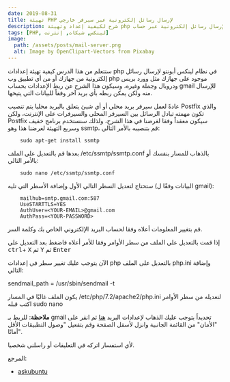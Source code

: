 ```yaml
---
date: 2019-08-31
title: تهيئة PHP لإرسال رسائل إلكترونية عبر سيرفر خارجي
description: شرح لكيفية إعداد وتهيئة php لإرسال رسائل إلكترونية عبر حساب gmail وماشابهه
tags: [PHP, لينكس, شبكات, إنترنت]
image:
  path: /assets/posts/mail-server.png
  alt: Image by OpenClipart-Vectors from Pixabay 
---
```


ستتعلم من هذا الدرس كيفية تهيئة إعدادات php في نظام لينكس أبونتو لإرسال رسائل إلكترونية من جهازك أو من أي تطبيق وب php موجود على جهازك مثل وورد بريس ودروبال وجملة وغيره، وسيكون هذا الشرح عن ربط الإعدادات بحساب gmail للإرسال منه ولكن يمكن ربطه بأي بريد آخر وفقاً للبيانات التي يتيحها.

عادةً لعمل سيرفر بريد محلي أو أي شيئ يتعلق بالبريد محليا يتم تنصيب Postfix والذي تكون مهمته تبادل الرسائل بين السيرفر المحلي والسيرفرات على الإنترنت، ولكن Postfix سيكون معقداً وفقا لغرضنا في هذا الشرح، ولذلك سنستخدم برنامج خفيف وسريع التهيئة لغرضنا هذا وهو ssmtp، قم بتنصيبه بالأمر التالي:

		sudo apt-get install ssmtp

بعدها قم بالتعديل على الملف /etc/ssmtp/ssmtp.conf بالذهاب للمسار بنفسك أو بالأمر التالي:

		sudo nano /etc/ssmtp/ssmtp.conf

ستحتاج لتعديل السطر التالي الأول وإضافة الأسطر التي تليه (البيانات وفقًا ل gmail):


		mailhub=smtp.gmail.com:587
		UseSTARTTLS=YES
		AuthUser=<YOUR-EMAIL>@gmail.com
		AuthPass=<YOUR-PASSWORD>

قم بتغيير المعلومات أعلاه وفقا لحساب البريد الإلكتروني الخاص بك وكلمة السر.

إذا قمت بالتعديل على الملف من سطر الأوامر وفقا للأمر أعلاه فاضغط بعد التعديل على 
<kbd>ctrl</kbd>+ <kbd>X</kbd>
ثم <kbd>Y</kbd> ثم <kbd>Enter</kbd>

الآن يتوجب عليك تغيير سطر في إعدادات  php بالتعديل على الملف php.ini وإضافة التالي:

sendmail_path = /usr/sbin/sendmail -t

يكون الملف غالبًا في المسار /etc/php/7.2/apache2/php.ini لتعديله من سطر الأوامر اكتب قبله sudo nano

**ملاحظة**: للربط بـ gmail تحديداً يتوجب عليك الذهاب لإعدادات البريد [هنا](https://myaccount.google.com) ثم انقر على "الأمان" من القائمة الجانبية وانزل ﻷسفل الصفحة وقم بتفعيل "وصول التطبيقات الأقل أمانًا".


ﻷي استفسار اتركه في التعليقات أو راسلني شخصيا.

المرجع: 

* [askubuntu](https://askubuntu.com/questions/47609/how-to-have-my-php-send-mail) 
